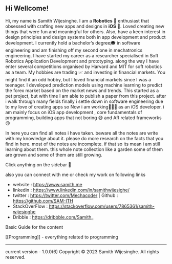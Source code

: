 ## Hi Wellcome!

Hi, my name is Samith Wijesinghe. I am a **Robotics** 🦾 enthusiast that obsessed with crafting new apps and designs in **iOS** 📱. Loved creating new things that were fun and meaningful for others. Also, have a keen interest in design principles and design systems both in app development and product development. I currently hold a bachelor’s degree🎓 in software engineering and am finishing off my second one in mechatronics engineering. I have started my career as a researcher specialised in Soft Robotics Application Development and prototyping. along the way I have enter several competitions organised by Harvard and MIT for soft robotics as a team. My hobbies are trading 📈 and investing in financial markets. You might find it an odd hobby, but I loved financial markets since I was a teenager. I developed prediction models using machine learning to predict the forex market based on the market news and trends. This started as a pet project, but with time I am able to publish a paper from this project. after i walk through many fields finally i settle down in software engineering due to my love of creating apps so Now i am working👨🏻‍💻 as an iOS developer. i am mainly focus on iOS app development , core fundamentals of programming, building apps that not boring 😅 and AR related frameworks 🙃  

In here you can find all notes i have taken. beware all the notes are write with my knowledge about it. please do more research on the facts that you find in here. most of the notes are incomplete. if that so its mean i am still learning about them. this whole note collection like a garden some of them are grown and some of them are still growing. 

Click anything on the sidebar 😬

also you can connect with me or check my work on following links 

- website : https://www.samith.me   
- linkedin : https://www.linkedin.com/in/samithwijesighe/ 
- twitter : https://twitter.com/Mechacoder | Github : https://github.com/SAM-ITH 
- StackOverFlow : https://stackoverflow.com/users/7865361/samith-wijesinghe 
- Dribble : https://dribbble.com/Samith_ 


Basic Guide for the content 

[[Programming]] - everything related to programming 





---
current version - 1.0.0(6)
Copyright © 2023 Samith Wijesinghe. All rights reserved.